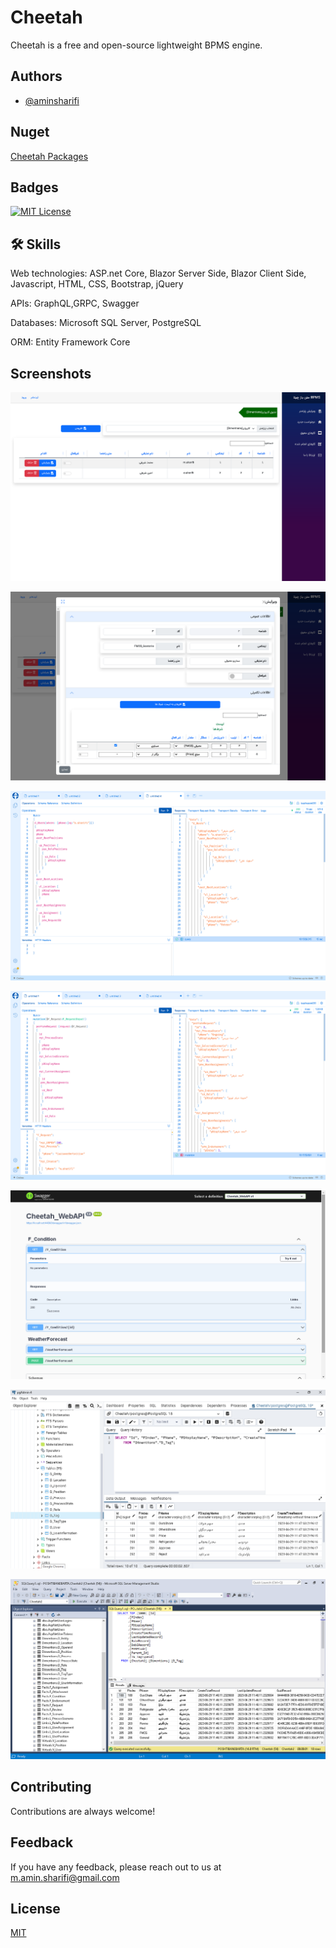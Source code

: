 
# Cheetah

Cheetah is a free and open-source lightweight BPMS engine.


## Authors

- [@aminsharifi](https://github.com/aminsharifi)

## Nuget

<a href="https://www.nuget.org/profiles/aminsharifi">Cheetah Packages</a>

## Badges

[![MIT License](https://img.shields.io/badge/License-MIT-green.svg)](https://choosealicense.com/licenses/mit/)

## 🛠 Skills

Web technologies: ASP.net Core, Blazor Server Side, Blazor Client Side, Javascript, HTML, CSS, Bootstrap, jQuery

APIs: GraphQL,GRPC, Swagger

Databases: Microsoft SQL Server, PostgreSQL

ORM: Entity Framework Core

## Screenshots

![Blazor Table](https://raw.githubusercontent.com/aminsharifi/Cheetah/master/Cheetah_WebAPI/Cheetah/Blazor_Table.png)

![Blazor Upsert Table](https://raw.githubusercontent.com/aminsharifi/Cheetah/master/Cheetah_WebAPI/Cheetah/Blazor_Upsert_Table.png)

![GraphQL Query](https://raw.githubusercontent.com/aminsharifi/Cheetah/master/Cheetah_WebAPI/Cheetah/GraphQL_Query.png)

![GraphQL Mutation](https://raw.githubusercontent.com/aminsharifi/Cheetah/master/Cheetah_WebAPI/Cheetah/GraphQL_Mutation.png)

![Swagger](https://raw.githubusercontent.com/aminsharifi/Cheetah/master/Cheetah_WebAPI/Cheetah/Swagger.png)

![Postgres](https://raw.githubusercontent.com/aminsharifi/Cheetah/master/Cheetah_WebAPI/Cheetah/Postgres.png)

![SQL_Sever](https://raw.githubusercontent.com/aminsharifi/Cheetah/master/Cheetah_WebAPI/Cheetah/SQL_Sever.png)

## Contributing

Contributions are always welcome!


## Feedback

If you have any feedback, please reach out to us at m.amin.sharifi@gmail.com


## License

[MIT](https://choosealicense.com/licenses/mit/)

